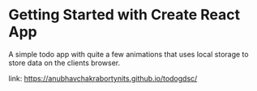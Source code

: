 # Getting Started with Create React App
A simple todo app with quite a few animations that uses local storage to store data on the clients browser.


link: https://anubhavchakrabortynits.github.io/todogdsc/